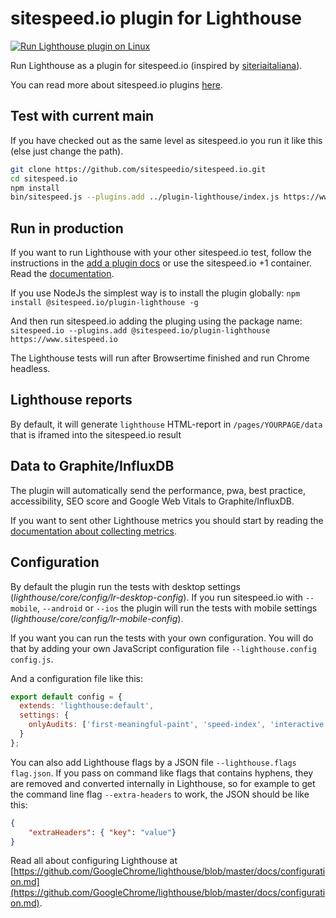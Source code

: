 # sitespeed.io plugin for Lighthouse
[![Run Lighthouse plugin on Linux](https://github.com/sitespeedio/plugin-lighthouse/actions/workflows/linux.yml/badge.svg)](https://github.com/sitespeedio/plugin-lighthouse/actions/workflows/linux.yml)

Run Lighthouse as a plugin for sitespeed.io (inspired by [siteriaitaliana](https://github.com/siteriaitaliana/plugin-lighthouse)).

You can read more about sitespeed.io plugins [here](https://www.sitespeed.io/documentation/sitespeed.io/plugins/).

## Test with current main

If you have checked out as the same level as sitespeed.io you run it like this (else just change the path).

```bash
git clone https://github.com/sitespeedio/sitespeed.io.git
cd sitespeed.io
npm install
bin/sitespeed.js --plugins.add ../plugin-lighthouse/index.js https://www.sitespeed.io/ -n 1
```
## Run in production
If you want to run Lighthouse with your other sitespeed.io test, follow the instructions in the [add a plugin docs](https://www.sitespeed.io/documentation/sitespeed.io/plugins/#add-a-plugin) or use the sitespeed.io +1 container. Read the [documentation](https://www.sitespeed.io/documentation/sitespeed.io/lighthouse/).

If you use NodeJs the simplest way is to install the plugin globally:
```npm install @sitespeed.io/plugin-lighthouse -g```

And then run sitespeed.io adding the pluging using the package name:
```sitespeed.io --plugins.add @sitespeed.io/plugin-lighthouse https://www.sitespeed.io```

The Lighthouse tests will run after Browsertime finished and run Chrome headless.

## Lighthouse reports
By default, it will generate `lighthouse` HTML-report in `/pages/YOURPAGE/data` that is iframed into the sitespeed.io result

## Data to Graphite/InfluxDB
The plugin will automatically send the performance, pwa, best practice, accessibility, SEO score and Google Web Vitals to Graphite/InfluxDB. 

If you want to sent other Lighthouse metrics you should start by reading the [documentation about collecting metrics](https://www.sitespeed.io/documentation/sitespeed.io/metrics/).

## Configuration
By default the plugin run the tests with desktop settings (*lighthouse/core/config/lr-desktop-config*). If you run sitespeed.io with `--mobile`, `--android` or `--ios` the plugin will run the tests with mobile settings (*lighthouse/core/config/lr-mobile-config*).

If you want you can run the tests with your own configuration. You will do that by adding your own JavaScript configuration file ```--lighthouse.config config.js```.

And a configuration file like this:

```JavaScript
export default config = {
  extends: 'lighthouse:default',
  settings: {
    onlyAudits: ['first-meaningful-paint', 'speed-index', 'interactive']
  }
};
```

You can also add Lighthouse flags by a JSON file ```--lighthouse.flags flag.json```. If you pass on command like flags that contains hyphens, they are removed and converted internally in Lighthouse, so for example to get the command line flag `--extra-headers` to work, the JSON should be like this:

```JSON
{
    "extraHeaders": { "key": "value"} 
}
```


Read all about configuring Lighthouse at [https://github.com/GoogleChrome/lighthouse/blob/master/docs/configuration.md](https://github.com/GoogleChrome/lighthouse/blob/master/docs/configuration.md).

